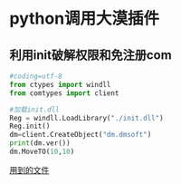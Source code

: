 # python调用大漠插件



## 利用init破解权限和免注册com

```python
#coding=utf-8
from ctypes import windll
from comtypes import client

#加载init.dll
Reg = windll.LoadLibrary("./init.dll")
Reg.init()
dm=client.CreateObject("dm.dmsoft")
print(dm.ver())
dm.MoveTO(10,10)
```
[用到的文件](https://www.123pan.com/s/wlTrVv-LfoJ)


